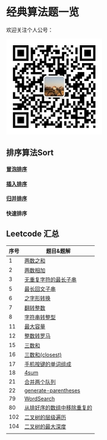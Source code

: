 # 经典算法题一览

欢迎关注个人公号：

![个人公号](https://github.com/leekaka/github_pics/blob/master/wechat_public/qrcode_for_gh_2e9a528eb7b6_258.jpg?raw=true)



## 排序算法Sort

#### [冒泡排序](https://github.com/leekaka/stunning-algorithm-problem/tree/master/Sort/BubbleSort)
#### [插入排序](https://github.com/leekaka/stunning-algorithm-problem/tree/master/Sort/InsertSort)
#### [归并排序](https://github.com/leekaka/stunning-algorithm-problem/tree/master/Sort/MergeSort)
#### 快速排序




## Leetcode 汇总

| 序号 | 题目&题解                                                    |
| ---- | ------------------------------------------------------------ |
| 1    | [两数之和](https://github.com/leekaka/stunning-algorithm-problem/blob/master/Leetcode-stunning/LeetCode第1题：两数之和.md) |
| 2    | [两数相加](https://github.com/leekaka/stunning-algorithm-problem/blob/master/Leetcode-stunning/LeetCode第2题：两数相加.md) |
| 3    | [无重复字符的最长子串](https://github.com/leekaka/stunning-algorithm-problem/blob/master/Leetcode-stunning/LeetCode第3题：无重复字符的最长子串.md) |
| 5    | [最长回文子串](https://github.com/leekaka/stunning-algorithm-problem/blob/master/Leetcode-stunning/LeetCode第5题：最长回文子串.md) |
| 6    | [之字形转换](https://github.com/leekaka/stunning-algorithm-problem/blob/master/Leetcode-stunning/LeetCode第6题：之字形转换.md) |
| 7    | [翻转整数](https://github.com/leekaka/stunning-algorithm-problem/blob/master/Leetcode-stunning/LeetCode第7题：翻转整数.md) |
| 8    | [字符串转整型](https://github.com/leekaka/stunning-algorithm-problem/blob/master/Leetcode-stunning/LeetCode第8题：字符串转整型.md) |
| 11   | [最大容量](https://github.com/leekaka/stunning-algorithm-problem/blob/master/Leetcode-stunning/LeetCode第11题：最大容量.md) |
| 12   | [整数转罗马](https://github.com/leekaka/stunning-algorithm-problem/blob/master/Leetcode-stunning/LeetCode第12题：整数转罗马.md) |
| 15   | [三数和](https://github.com/leekaka/stunning-algorithm-problem/blob/master/Leetcode-stunning/LeetCode第15题：三数和.md) |
| 16   | [三数和(closest)](https://github.com/leekaka/stunning-algorithm-problem/blob/master/Leetcode-stunning/LeetCode第16题：三数和(closest).md) |
| 17   | [手机按键的单词组成](https://github.com/leekaka/stunning-algorithm-problem/blob/master/Leetcode-stunning/LeetCode第17题：手机按键的单词组成.md) |
| 18   | [4sum](https://github.com/leekaka/stunning-algorithm-problem/blob/master/Leetcode-stunning/LeetCode第18题：4sum.md) |
| 21   | [合并两个队列](https://github.com/leekaka/stunning-algorithm-problem/blob/master/Leetcode-stunning/LeetCode第21题：合并两个队列.md) |
| 22   | [generate-parentheses](https://github.com/leekaka/stunning-algorithm-problem/blob/master/Leetcode-stunning/LeetCode第22题：generate-parentheses.md) |
| 79   | [WordSearch](https://github.com/leekaka/stunning-algorithm-problem/blob/master/Leetcode-stunning/LeetCode第79题:ＷordSearch.md) |
|80  |[从排好序的数组中移除重复的](https://github.com/leekaka/stunning-algorithm-problem/blob/master/Leetcode-stunning/LeetCode第80题:RemoveDuplicatesfromSortedArrayII.md)|
| 102  |[二叉树的层级遍历](https://github.com/leekaka/stunning-algorithm-problem/blob/master/Leetcode-stunning/LeetCode第102题:BinaryTreeLevelOrderTraversal.md)  |
|104    |[二叉树的最大深度](https://github.com/leekaka/stunning-algorithm-problem/blob/master/Leetcode-stunning/LeetCode第104题:MaximumDepthofBinaryTree.md) |
|||

